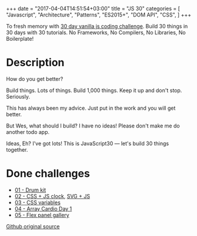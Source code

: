 +++
date = "2017-04-04T14:51:54+03:00"
title = "JS 30"
categories = [
    "Javascript",
    "Architecture",
    "Patterns",
    "ES2015+",
    "DOM API",
    "CSS",
]
+++

To fresh memory with [30 day vanilla js coding challenge](https://javascript30.com/). Build 30 things in 30 days with 30 tutorials. No Frameworks, No Compilers, No Libraries, No Boilerplate!

<!--more-->

# Description

How do you get better?

Build things. Lots of things. Build 1,000 things. Keep it up and don't stop. Seriously.

This has always been my advice. Just put in the work and you will get better.

But Wes, what should I build? I have no ideas! Please don't make me do another todo app.

Ideas, Eh? I've got lots! This is JavaScript30 — let's build 30 things together.

# Done challenges

* [01 - Drum kit](/html/js-30/01-drum-kit/index.html)
* [02 - CSS + JS clock](/html/js-30/02-js-and-css-clock/index.html), [SVG + JS](http://thenewcode.com/943/An-SVG-Analog-Clock-In-6-Lines-of-JavaScript)
* [03 - CSS variables](/html/js-30/03-css-variables/index.html)
* [04 - Array Cardio Day 1](/html/js-30/04-array-cardio-day1/index.html)
* [05 - Flex panel gallery](/html/js-30/05-flex-panel-gallery/index.html)

[Github original source](https://github.com/wesbos/JavaScript30)